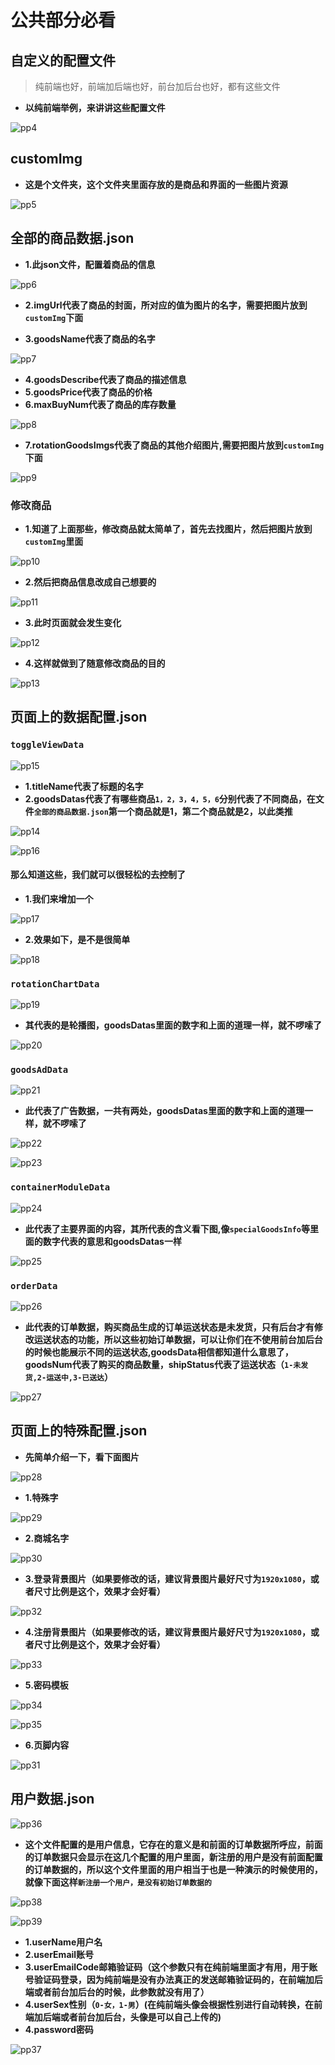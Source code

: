 # 公共部分必看

## 自定义的配置文件
> 纯前端也好，前端加后端也好，前台加后台也好，都有这些文件
- **以纯前端举例，来讲讲这些配置文件**

![pp4](../source/project/pp4.PNG)


## customImg
- **这是个文件夹，这个文件夹里面存放的是商品和界面的一些图片资源**

![pp5](../source/project/pp5.PNG)


## 全部的商品数据.json
- **1.此json文件，配置着商品的信息**

![pp6](../source/project/pp6.PNG)

- **2.imgUrl代表了商品的封面，所对应的值为图片的名字，需要把图片放到`customImg`下面**

- **3.goodsName代表了商品的名字**

![pp7](../source/project/pp7.PNG)

- **4.goodsDescribe代表了商品的描述信息**
- **5.goodsPrice代表了商品的价格**
- **6.maxBuyNum代表了商品的库存数量**

![pp8](../source/project/pp8.PNG)

- **7.rotationGoodsImgs代表了商品的其他介绍图片,需要把图片放到`customImg`下面**

![pp9](../source/project/pp9.PNG)

### 修改商品
- **1.知道了上面那些，修改商品就太简单了，首先去找图片，然后把图片放到`customImg`里面**

![pp10](../source/project/pp10.PNG)

- **2.然后把商品信息改成自己想要的**

![pp11](../source/project/pp11.PNG)

- **3.此时页面就会发生变化**

![pp12](../source/project/pp12.PNG)

- **4.这样就做到了随意修改商品的目的**

![pp13](../source/project/pp13.PNG)


## 页面上的数据配置.json
### `toggleViewData`

![pp15](../source/project/pp15.PNG)

- **1.titleName代表了标题的名字**
- **2.goodsDatas代表了有哪些商品`1，2，3，4，5，6`分别代表了不同商品，在文件`全部的商品数据.json`第一个商品就是1，第二个商品就是2，以此类推**

![pp14](../source/project/pp14.PNG)

![pp16](../source/project/pp16.PNG)

#### 那么知道这些，我们就可以很轻松的去控制了
- **1.我们来增加一个**

![pp17](../source/project/pp17.PNG)

- **2.效果如下，是不是很简单**

![pp18](../source/project/pp18.PNG)

### `rotationChartData`

![pp19](../source/project/pp19.PNG)

- **其代表的是轮播图，goodsDatas里面的数字和上面的道理一样，就不啰嗦了**

![pp20](../source/project/pp20.PNG)

### `goodsAdData`

![pp21](../source/project/pp21.PNG)

- **此代表了广告数据，一共有两处，goodsDatas里面的数字和上面的道理一样，就不啰嗦了**

![pp22](../source/project/pp22.PNG)

![pp23](../source/project/pp23.PNG)

### `containerModuleData`

![pp24](../source/project/pp24.PNG)

- **此代表了主要界面的内容，其所代表的含义看下图,像`specialGoodsInfo`等里面的数字代表的意思和goodsDatas一样**

![pp25](../source/project/pp25.png)

### `orderData`

![pp26](../source/project/pp26.PNG)

- **此代表的订单数据，购买商品生成的订单运送状态是未发货，只有后台才有修改运送状态的功能，所以这些初始订单数据，可以让你们在不使用前台加后台的时候也能展示不同的运送状态,goodsData相信都知道什么意思了，goodsNum代表了购买的商品数量，shipStatus代表了运送状态（`1-未发货,2-运送中,3-已送达`）**

![pp27](../source/project/pp27.PNG)


## 页面上的特殊配置.json

- **先简单介绍一下，看下面图片**

![pp28](../source/project/pp28.PNG)

- **1.特殊字**

![pp29](../source/project/pp29.png)

- **2.商城名字**

![pp30](../source/project/pp30.png)

- **3.登录背景图片（如果要修改的话，建议背景图片最好尺寸为`1920x1080`，或者尺寸比例是这个，效果才会好看）**

![pp32](../source/project/pp32.PNG)

- **4.注册背景图片（如果要修改的话，建议背景图片最好尺寸为`1920x1080`，或者尺寸比例是这个，效果才会好看）**

![pp33](../source/project/pp33.PNG)

- **5.密码模板**

![pp34](../source/project/pp34.PNG)

![pp35](../source/project/pp35.PNG)

- **6.页脚内容**

![pp31](../source/project/pp31.PNG)


## 用户数据.json

![pp36](../source/project/pp36.PNG)

- **这个文件配置的是用户信息，它存在的意义是和前面的订单数据所呼应，前面的订单数据只会显示在这几个配置的用户里面，新注册的用户是没有前面配置的订单数据的，所以这个文件里面的用户相当于也是一种演示的时候使用的，就像下面这样`新注册一个用户，是没有初始订单数据的`**

![pp38](../source/project/pp38.PNG)

![pp39](../source/project/pp39.PNG)

- **1.userName用户名**
- **2.userEmail账号**
- **3.userEmailCode邮箱验证码（这个参数只有在纯前端里面才有用，用于账号验证码登录，因为纯前端是没有办法真正的发送邮箱验证码的，在前端加后端或者前台加后台的时候，此参数就没有用了）**
- **4.userSex性别（`0-女，1-男`）(在纯前端头像会根据性别进行自动转换，在前端加后端或者前台加后台，头像是可以自己上传的)**
- **4.password密码**

![pp37](../source/project/pp37.PNG)